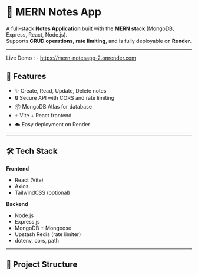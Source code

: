 # 📝 MERN Notes App

A full-stack **Notes Application** built with the **MERN stack** (MongoDB, Express, React, Node.js).  
Supports **CRUD operations**, **rate limiting**, and is fully deployable on **Render**.

---
Live Demo : - https://mern-notesapp-2.onrender.com

## 🚀 Features
- ✨ Create, Read, Update, Delete notes
- 🔒 Secure API with CORS and rate limiting
- 📦 MongoDB Atlas for database
- ⚡ Vite + React frontend
- ☁️ Easy deployment on Render

---

## 🛠 Tech Stack
**Frontend**
- React (Vite)
- Axios
- TailwindCSS (optional)

**Backend**
- Node.js
- Express.js
- MongoDB + Mongoose
- Upstash Redis (rate limiter)
- dotenv, cors, path

---

## 📂 Project Structure
